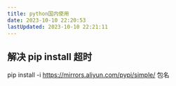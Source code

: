 ```yaml
---
title: python国内使用
date: 2023-10-10 22:20:53
lastUpdated: 2023-10-10 22:21:11
---
```


## 解决 pip install 超时

pip install -i https://mirrors.aliyun.com/pypi/simple/ 包名
